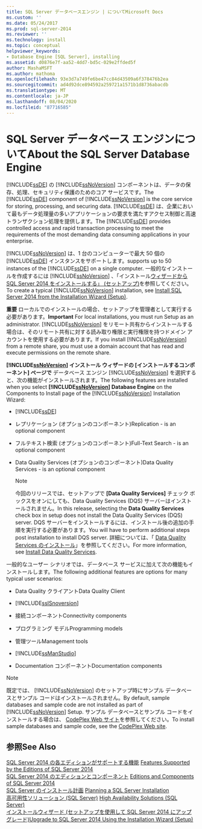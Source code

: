 ```yaml
---
title: SQL Server データベースエンジン | についてMicrosoft Docs
ms.custom: ''
ms.date: 05/24/2017
ms.prod: sql-server-2014
ms.reviewer: ''
ms.technology: install
ms.topic: conceptual
helpviewer_keywords:
- Database Engine [SQL Server], installing
ms.assetid: d0876e7f-aa52-4dd7-bd5c-029e2ffded5f
author: MashaMSFT
ms.author: mathoma
ms.openlocfilehash: 93e3d7a749fe6be47cc84d43509a6f378476b2ea
ms.sourcegitcommit: ad4d92dce894592a259721a1571b1d8736abacdb
ms.translationtype: MT
ms.contentlocale: ja-JP
ms.lasthandoff: 08/04/2020
ms.locfileid: "87716585"
---
```

# <a name="about-the-sql-server-database-engine"></a><span data-ttu-id="a0735-102">SQL Server データベース エンジンについて</span><span class="sxs-lookup"><span data-stu-id="a0735-102">About the SQL Server Database Engine</span></span>
  <span data-ttu-id="a0735-103">[!INCLUDE[ssDE](../../includes/ssde-md.md)] の [!INCLUDE[ssNoVersion](../../includes/ssnoversion-md.md)] コンポーネントは、データの保存、処理、セキュリティ保護のためのコア サービスです。</span><span class="sxs-lookup"><span data-stu-id="a0735-103">The [!INCLUDE[ssDE](../../includes/ssde-md.md)] component of [!INCLUDE[ssNoVersion](../../includes/ssnoversion-md.md)] is the core service for storing, processing, and securing data.</span></span> <span data-ttu-id="a0735-104">[!INCLUDE[ssDE](../../includes/ssde-md.md)] は、企業において最もデータ処理量の多いアプリケーションの要求を満たすアクセス制御と高速トランザクション処理を提供します。</span><span class="sxs-lookup"><span data-stu-id="a0735-104">The [!INCLUDE[ssDE](../../includes/ssde-md.md)] provides controlled access and rapid transaction processing to meet the requirements of the most demanding data consuming applications in your enterprise.</span></span>  
  
 [!INCLUDE[ssNoVersion](../../includes/ssnoversion-md.md)] <span data-ttu-id="a0735-105">は、1 台のコンピューターで最大 50 個の [!INCLUDE[ssDE](../../includes/ssde-md.md)] インスタンスをサポートします。</span><span class="sxs-lookup"><span data-stu-id="a0735-105">supports up to 50 instances of the [!INCLUDE[ssDE](../../includes/ssde-md.md)] on a single computer.</span></span> <span data-ttu-id="a0735-106">一般的なインストールを作成するには [!INCLUDE[ssNoVersion](../../includes/ssnoversion-md.md)] 、「インストール[ウィザードから SQL Server 2014 をインストールする」 &#40;セットアップ&#41;](install-sql-server-from-the-installation-wizard-setup.md)を参照してください。</span><span class="sxs-lookup"><span data-stu-id="a0735-106">To create a typical [!INCLUDE[ssNoVersion](../../includes/ssnoversion-md.md)] installation, see [Install SQL Server 2014 from the Installation Wizard &#40;Setup&#41;](install-sql-server-from-the-installation-wizard-setup.md).</span></span>  
  
 <span data-ttu-id="a0735-107">**重要** ローカルでのインストールの場合、セットアップを管理者として実行する必要があります。</span><span class="sxs-lookup"><span data-stu-id="a0735-107">**Important** For local installations, you must run Setup as an administrator.</span></span> <span data-ttu-id="a0735-108">[!INCLUDE[ssNoVersion](../../includes/ssnoversion-md.md)] をリモート共有からインストールする場合は、そのリモート共有に対する読み取り権限と実行権限を持つドメイン アカウントを使用する必要があります。</span><span class="sxs-lookup"><span data-stu-id="a0735-108">If you install [!INCLUDE[ssNoVersion](../../includes/ssnoversion-md.md)] from a remote share, you must use a domain account that has read and execute permissions on the remote share.</span></span>  
  
 <span data-ttu-id="a0735-109">**[!INCLUDE[ssNoVersion](../../includes/ssnoversion-md.md)] インストール ウィザードの [インストールするコンポーネント] ページで** データベース エンジン [!INCLUDE[ssNoVersion](../../includes/ssnoversion-md.md)] を選択すると、次の機能がインストールされます。</span><span class="sxs-lookup"><span data-stu-id="a0735-109">The following features are installed when you select **[!INCLUDE[ssNoVersion](../../includes/ssnoversion-md.md)] Database Engine** on the Components to Install page of the [!INCLUDE[ssNoVersion](../../includes/ssnoversion-md.md)] Installation Wizard:</span></span>  
  
-   [!INCLUDE[ssDE](../../includes/ssde-md.md)]  
  
-   <span data-ttu-id="a0735-110">レプリケーション (オプションのコンポーネント)</span><span class="sxs-lookup"><span data-stu-id="a0735-110">Replication - is an optional component</span></span>  
  
-   <span data-ttu-id="a0735-111">フルテキスト検索 (オプションのコンポーネント)</span><span class="sxs-lookup"><span data-stu-id="a0735-111">Full-Text Search - is an optional component</span></span>  
  
-   <span data-ttu-id="a0735-112">Data Quality Services (オプションのコンポーネント)</span><span class="sxs-lookup"><span data-stu-id="a0735-112">Data Quality Services - is an optional component</span></span>  
  
    > [!NOTE]  
    >  <span data-ttu-id="a0735-113">今回のリリースでは、セットアップで **[Data Quality Services]** チェック ボックスをオンにしても、Data Quality Services (DQS) サーバーはインストールされません。</span><span class="sxs-lookup"><span data-stu-id="a0735-113">In this release, selecting the **Data Quality Services** check box in setup does not install the Data Quality Services (DQS) server.</span></span> <span data-ttu-id="a0735-114">DQS サーバーをインストールするには、インストール後の追加の手順を実行する必要があります。</span><span class="sxs-lookup"><span data-stu-id="a0735-114">You will have to perform additional steps post installation to install DQS server.</span></span> <span data-ttu-id="a0735-115">詳細については、「 [Data Quality Services のインストール](../../data-quality-services/install-windows/install-data-quality-services.md)」を参照してください。</span><span class="sxs-lookup"><span data-stu-id="a0735-115">For more information, see [Install Data Quality Services](../../data-quality-services/install-windows/install-data-quality-services.md).</span></span>  
  
 <span data-ttu-id="a0735-116">一般的なユーザー シナリオでは、データベース サービスに加えて次の機能もインストールします。</span><span class="sxs-lookup"><span data-stu-id="a0735-116">The following additional features are options for many typical user scenarios:</span></span>  
  
-   <span data-ttu-id="a0735-117">Data Quality クライアント</span><span class="sxs-lookup"><span data-stu-id="a0735-117">Data Quality Client</span></span>  
  
-   [!INCLUDE[ssISnoversion](../../includes/ssisnoversion-md.md)]  
  
-   <span data-ttu-id="a0735-118">接続コンポーネント</span><span class="sxs-lookup"><span data-stu-id="a0735-118">Connectivity components</span></span>  
  
-   <span data-ttu-id="a0735-119">プログラミング モデル</span><span class="sxs-lookup"><span data-stu-id="a0735-119">Programming models</span></span>  
  
-   <span data-ttu-id="a0735-120">管理ツール</span><span class="sxs-lookup"><span data-stu-id="a0735-120">Management tools</span></span>  
  
-   [!INCLUDE[ssManStudio](../../includes/ssmanstudio-md.md)]  
  
-   <span data-ttu-id="a0735-121">Documentation コンポーネント</span><span class="sxs-lookup"><span data-stu-id="a0735-121">Documentation components</span></span>  
  
> [!NOTE]  
>  <span data-ttu-id="a0735-122">既定では、 [!INCLUDE[ssNoVersion](../../includes/ssnoversion-md.md)] のセットアップ時にサンプル データベースとサンプル コードはインストールされません。</span><span class="sxs-lookup"><span data-stu-id="a0735-122">By default, sample databases and sample code are not installed as part of [!INCLUDE[ssNoVersion](../../includes/ssnoversion-md.md)] Setup.</span></span> <span data-ttu-id="a0735-123">サンプル データベースとサンプル コードをインストールする場合は、 [CodePlex Web サイト](https://go.microsoft.com/fwlink/?LinkId=87843)を参照してください。</span><span class="sxs-lookup"><span data-stu-id="a0735-123">To install sample databases and sample code, see the [CodePlex Web site](https://go.microsoft.com/fwlink/?LinkId=87843).</span></span>  
  
## <a name="see-also"></a><span data-ttu-id="a0735-124">参照</span><span class="sxs-lookup"><span data-stu-id="a0735-124">See Also</span></span>  
 <span data-ttu-id="a0735-125">[SQL Server 2014 の各エディションがサポートする機能](../../getting-started/features-supported-by-the-editions-of-sql-server-2014.md) </span><span class="sxs-lookup"><span data-stu-id="a0735-125">[Features Supported by the Editions of SQL Server 2014](../../getting-started/features-supported-by-the-editions-of-sql-server-2014.md) </span></span>  
 <span data-ttu-id="a0735-126">[SQL Server 2014 のエディションとコンポーネント](../../sql-server/editions-and-components-of-sql-server-2016.md) </span><span class="sxs-lookup"><span data-stu-id="a0735-126">[Editions and Components of SQL Server 2014](../../sql-server/editions-and-components-of-sql-server-2016.md) </span></span>  
 <span data-ttu-id="a0735-127">[SQL Server のインストール計画](../../sql-server/install/planning-a-sql-server-installation.md) </span><span class="sxs-lookup"><span data-stu-id="a0735-127">[Planning a SQL Server Installation](../../sql-server/install/planning-a-sql-server-installation.md) </span></span>  
 <span data-ttu-id="a0735-128">[高可用性ソリューション &#40;SQL Server&#41;](../../sql-server/failover-clusters/high-availability-solutions-sql-server.md) </span><span class="sxs-lookup"><span data-stu-id="a0735-128">[High Availability Solutions &#40;SQL Server&#41;](../../sql-server/failover-clusters/high-availability-solutions-sql-server.md) </span></span>  
 [<span data-ttu-id="a0735-129">インストールウィザード &#40;セットアップを使用して SQL Server 2014 にアップグレード&#41;</span><span class="sxs-lookup"><span data-stu-id="a0735-129">Upgrade to SQL Server 2014 Using the Installation Wizard &#40;Setup&#41;</span></span>](upgrade-sql-server-using-the-installation-wizard-setup.md)  
  
  
